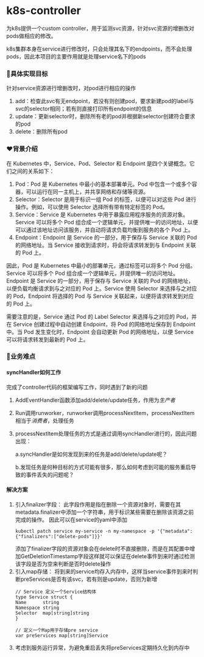 # k8s-controller
为k8s提供一个custom controller，用于监测svc资源，针对svc资源的增删改对pods做相应的修改。

k8s集群本身在service进行修改时，只会处理其名下的endpoints，而不会处理pods，因此本项目的主要作用就是处理service名下的pods
### 🎯具体实现目标
针对service资源进行增删改时，对pod进行相应的操作
1. add：检查此svc有无endpoint，若没有则创建pod，要求新建pod的label与svc的selector相同；若有则直接打印所有endpoint的信息
2. update：更新selector时，删除所有老的pod并根据新selector创建符合要求的pod
3. delete：删除所有pod
### ❤️背景介绍
在 Kubernetes 中，Service、Pod、Selector 和 Endpoint 是四个关键概念。它们之间的关系如下：
1. Pod：Pod 是 Kubernetes 中最小的基本部署单元。Pod 中包含一个或多个容器，可以运行在同一主机上，并共享网络和存储等资源。
2. Selector：Selector 是用于标识一组 Pod 的标签，以便可以对这些 Pod 进行操作。例如，可以使用 Selector 选择所有带有特定标签的 Pod。
3. Service：Service 是 Kubernetes 中用于暴露应用程序服务的资源对象。Service 可以将多个 Pod 组合成一个逻辑单元，并提供唯一的访问地址，以便可以通过该地址访问该服务，并自动将请求负载均衡到服务的各个 Pod 上。
4. Endpoint：Endpoint 是 Service 的一部分，用于保存与 Service 关联的 Pod 的网络地址。当 Service 接收到请求时，将会将请求转发到与 Endpoint 关联的 Pod 上。

因此，Pod 是 Kubernetes 中最小的部署单元，通过标签可以将多个 Pod 分组。Service 可以将多个 Pod 组合成一个逻辑单元，并提供唯一的访问地址。Endpoint 是 Service 的一部分，用于保存与 Service 关联的 Pod 的网络地址，以便负载均衡请求到与之对应的 Pod 上。Service 使用 Selector 来选择与之对应的 Pod，Endpoint 将选择的 Pod 与 Service 关联起来，以便将请求转发到对应的 Pod 上。

需要注意的是，Service 通过 Pod 的 Label Selector 来选择与之对应的 Pod，并在 Service 创建过程中自动创建 Endpoint，将 Pod 的网络地址保存到 Endpoint 中。当 Pod 发生变化时，Endpoint 会自动更新 Pod 的网络地址，以便 Service 可以将请求转发到最新的 Pod 上。
### 🌟业务难点
#### syncHandler如何工作
完成了controller代码的框架编写工作，同时遇到了新的问题
1. AddEventHandler函数添加add/delete/update任务，作用为*生产者*
2. Run调用runworker，runworker调用processNextItem，processNextItem相当于*消费者*，处理任务
3. processNextItem处理任务的方式是通过调用syncHandler进行的，因此问题出现： 

   a.syncHandler是如何发现到来的任务是add/delete/update呢？
   
   b.发现任务是何种目标的方式可能有很多，那么如何考虑到可能的服务重启导致的事件丢失的问题呢？
#### 解决方案
1. 引入finalizer字段：
   此字段作用是指在删除一个资源对象时，需要在其metadata.finalizer中添加一个字符串，用于标识某些需要在删除该资源之前完成的操作。
   因此可以在service的yaml中添加
   ```
   kubectl patch service my-service -n my-namespace -p '{"metadata":{"finalizers":["delete-pods"]}}'
   ```
   添加了finalizer字段的资源对象会在delete时不直接删除，而是在其配置中增加GetDeletionTimestamp字段这样就可以保证在delete事件到来时通过检测该字段是否为空来判断是否时delete操作
2. 引入map存储：
   将到来的service均存入内存中，这样当service事件到来时判断preServices是否有该svc，若有则是update，否则为新增
   ```
   // Service 定义一个Service结构体
   type Service struct {
   Name      string
   Namespace string
   Selector  map[string]string
   }

   // 定义一个Map用于存储pre service
   var preServices map[string]Service
   ```
3. 考虑到服务运行异常，为避免重启丢失将preServices定期持久化到内存中
